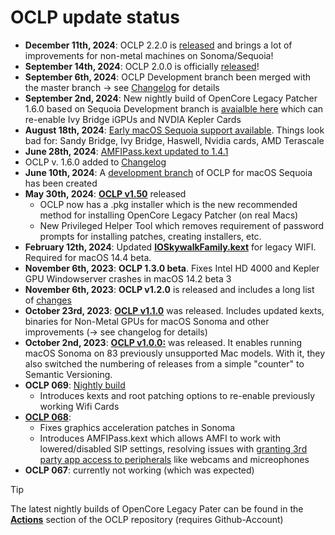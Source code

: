 # OCLP update status

- **December 11th, 2024**: OCLP 2.2.0 is [released](https://github.com/dortania/OpenCore-Legacy-Patcher/releases/tag/2.2.0) and brings a lot of improvements for non-metal machines on Sonoma/Sequoia!
- **September 14th, 2024**: OCLP 2.0.0 is officially [released](https://github.com/dortania/OpenCore-Legacy-Patcher/releases/tag/2.0.0)!
- **September 6th, 2024**: OCLP Development branch been merged with the master branch &rarr; see [Changelog](https://github.com/dortania/OpenCore-Legacy-Patcher/blob/main/CHANGELOG.md#200) for details
- **September 2nd, 2024**: New nightly build of OpenCore Legacy Patcher 1.6.0 based on Sequoia Development branch is [avaialble here](https://github.com/dortania/OpenCore-Legacy-Patcher/pull/1137#issuecomment-2295376562) which can re-enable Ivy Bridge iGPUs and NVDIA Kepler Cards
- **August 18th, 2024**: [Early macOS Sequoia support available](https://github.com/dortania/OpenCore-Legacy-Patcher/pull/1137#issuecomment-2295376562). Things look bad for: Sandy Bridge, Ivy Bridge, Haswell, Nvidia cards, AMD Terascale
- **June 28th, 2024**: [AMFIPass.kext updated to 1.4.1](https://github.com/dortania/OpenCore-Legacy-Patcher/blob/sequoia-development/payloads/Kexts/Acidanthera/AMFIPass-v1.4.1-RELEASE.zip)
- OCLP v. 1.6.0 added to [Changelog](https://github.com/dortania/OpenCore-Legacy-Patcher/blob/main/CHANGELOG.md#opencore-legacy-patcher-changelog)
- **June 10th, 2024**: A [development branch](https://github.com/dortania/OpenCore-Legacy-Patcher/compare/main...sequoia-development ) of OCLP for macOS Sequoia has been created
- **May 30th, 2024**: [**OCLP v1.50**](https://github.com/dortania/OpenCore-Legacy-Patcher/releases/tag/1.5.0) released
	- OCLP now has a .pkg installer which is the new recommended method for installing OpenCore Legacy Patcher (on real Macs)
	- New Privileged Helper Tool which removes requirement of password prompts for installing patches, creating installers, etc.
- **February 12th, 2024**: Updated [**IOSkywalkFamily.kext**](https://github.com/dortania/OpenCore-Legacy-Patcher/tree/main/payloads/Kexts/Wifi) for legacy WIFI. Required for macOS 14.4 beta.
- **November 6th, 2023**: **OCLP 1.3.0 beta**. Fixes Intel HD 4000 and Kepler GPU Windowserver crashes in macOS 14.2 beta 3
- **November 6th, 2023**: **OCLP v1.2.0** is released and includes a long list of [changes](https://github.com/dortania/OpenCore-Legacy-Patcher/releases/tag/1.2.0)
- **October 23rd, 2023**: [**OCLP v1.1.0**](https://github.com/dortania/OpenCore-Legacy-Patcher/releases) was released. Includes updated kexts, binaries for Non-Metal GPUs for macOS Sonoma and other improvements (&rarr; see changelog for details)
- **October 2nd, 2023**: [**OCLP v1.0.0:**](https://github.com/dortania/OpenCore-Legacy-Patcher/releases) was released. It enables running macOS Sonoma on 83 previously unsupported Mac models. With it, they also switched the numbering of releases from a simple "counter" to Semantic Versioning.
- **OCLP 069**: [Nightly build](https://github.com/dortania/OpenCore-Legacy-Patcher/pull/1077#issuecomment-1646934494) 
	- Introduces kexts and root patching options to re-enable previously working Wifi Cards
- [**OCLP 068**](https://github.com/dortania/OpenCore-Legacy-Patcher/releases/tag/0.6.8): 
	- Fixes graphics acceleration patches in Sonoma
	- Introduces AMFIPass.kext which allows AMFI to work with lowered/disabled SIP settings, resolving issues with [granting 3rd party app access to peripherals](https://github.com/5T33Z0/OC-Little-Translated/blob/main/13_Peripherals/Fixing_Peripherals.md) like webcams and micreophones
- **OCLP 067**: currently not working (which was expected)

>[!TIP]
>
> The latest nightly builds of OpenCore Legacy Pater can be found in the [**Actions**](https://github.com/dortania/OpenCore-Legacy-Patcher/actions) section of the OCLP repository (requires Github-Account)
